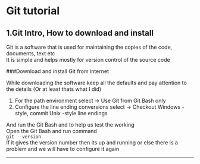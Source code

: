 Git tutorial
===

1.Git Intro, How to download and install
---

Git is a software that is used for maintaining the copies of the code, documents, text etc  
It is simple and helps mostly for version control of the source code

###Download and install Git from internet

While downloading the software keep all the defaults and pay attention to the details (Or at least thats what I did)
1. For the path environment select -> Use Git from Git Bash only
2. Configure the line ending conversions select -> Checkout Windows -style, commit Unix -style line endings

And run the Git Bash and to help us test the working  
Open the Git Bash and run command  
`git --version`  
If it gives the version number then its up and running or else there is a problem and we will have to configure it again

---------------------------------------------------------------------------------------------